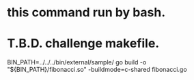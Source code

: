 # this command run by bash.
# T.B.D. challenge makefile. 

BIN_PATH=../../../bin/external/sample/
go build -o "${BIN_PATH}/fibonacci.so" -buildmode=c-shared fibonacci.go

